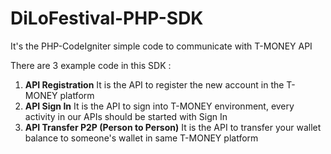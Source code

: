 # DiLoFestival-PHP-SDK
It's the PHP-CodeIgniter simple code to communicate with T-MONEY API

There are 3 example code in this SDK :
1. **API Registration**
   It is the API to register the new account in the T-MONEY platform
2. **API Sign In**
   It is the API to sign into T-MONEY environment, every activity in our APIs should be started with Sign In
3. **API Transfer P2P (Person to Person)**
   It is the API to transfer your wallet balance to someone's wallet in same T-MONEY platform
